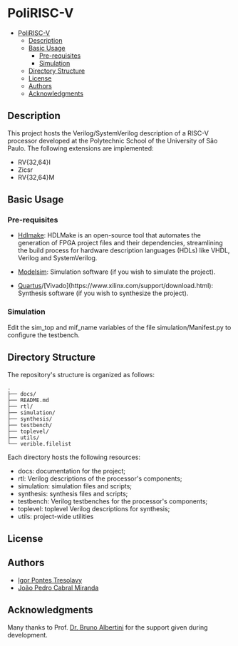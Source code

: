 # PoliRISC-V

<!--toc:start-->
- [PoliRISC-V](#polirisc-v)
  - [Description](#description)
  - [Basic Usage](#basic-usage)
    - [Pre-requisites](#pre-requisites)
    - [Simulation](#simulation)
  - [Directory Structure](#directory-structure)
  - [License](#license)
  - [Authors](#authors)
  - [Acknowledgments](#acknowledgments)
<!--toc:end-->

## Description

This project hosts the Verilog/SystemVerilog description of a RISC-V processor developed at the Polytechnic School of the University of São Paulo. The following extensions are implemented:

- RV{32,64}I
- Zicsr
- RV{32,64}M



## Basic Usage

### Pre-requisites

- [Hdlmake](https://hdlmake.readthedocs.io/en/master/): HDLMake is an open-source tool that automates the generation of FPGA project files and their dependencies, streamlining the build process for hardware description languages (HDLs) like VHDL, Verilog and SystemVerilog.

- [Modelsim](https://www.intel.com/content/www/us/en/software-kit/750666/modelsim-intel-fpgas-standard-edition-software-version-20-1-1.html?): Simulation software (if you wish to simulate the project).

- [Quartus](https://www.intel.com/content/www/us/en/software-kit/785086/intel-quartus-prime-lite-edition-design-software-version-22-1-2-for-windows.html?)/[Vivado](https://www.xilinx.com/support/download.html): Synthesis software (if you wish to synthesize the project).

### Simulation

Edit the sim_top and mif_name variables of the file simulation/Manifest.py to configure the testbench.

## Directory Structure

The repository's structure is organized as follows:
```
.
├── docs/
├── README.md
├── rtl/
├── simulation/
├── synthesis/
├── testbench/
├── toplevel/
├── utils/
└── verible.filelist
```

Each directory hosts the following resources:

- docs: documentation for the project;
- rtl: Verilog descriptions of the processor's components;
- simulation: simulation files and scripts;
- synthesis: synthesis files and scripts;
- testbench: Verilog testbenches for the processor's components;
- toplevel: toplevel Verilog descriptions for synthesis;
- utils: project-wide utilities

## License

## Authors

- [Igor Pontes Tresolavy](https://www.linkedin.com/in/ipt/)
- [João Pedro Cabral Miranda](https://www.linkedin.com/in/jo%C3%A3o-pedro-cabral-miranda-390568212/)

## Acknowledgments

Many thanks to Prof. [Dr. Bruno Albertini](https://www.linkedin.com/in/bruno-albertini-b7baa58/) for the support given during development.
